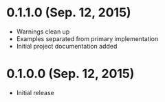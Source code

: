# 0.1.1.0 (Sep. 12, 2015)

* Warnings clean up
* Examples separated from primary implementation
* Initial project documentation added

# 0.1.0.0 (Sep. 12, 2015)

* Initial release
